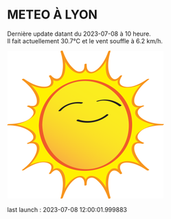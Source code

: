 # METEO À LYON

Dernière update datant du 2023-07-08 à 10 heure.  
Il fait actuellement 30.7°C et le vent souffle à 6.2 km/h.      

![](./.github/sun.png)

last launch : 2023-07-08 12:00:01.999883

